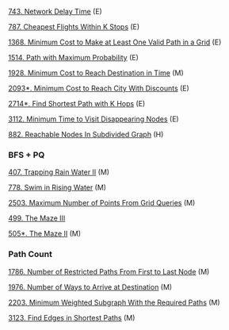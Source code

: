 
[743. Network Delay Time](https://github.com/tatadyj/leetcode/tree/main/743.network-delay-time) (E)

[787. Cheapest Flights Within K Stops](https://github.com/tatadyj/leetcode/tree/main/787.cheapest-flights-within-k-stops) (E)

[1368. Minimum Cost to Make at Least One Valid Path in a Grid](https://github.com/tatadyj/leetcode/tree/main/1368.minimum-cost-to-make-at-least-one-valid-path-in-a-grid) (E)

[1514. Path with Maximum Probability](https://github.com/tatadyj/leetcode/tree/main/1514.path-with-maximum-probability) (E)

[1928. Minimum Cost to Reach Destination in Time](https://github.com/tatadyj/leetcode/tree/main/1928.minimum-cost-to-reach-destination-in-time) (M)

[2093*. Minimum Cost to Reach City With Discounts](https://github.com/tatadyj/leetcode/tree/main/2093.minimum-cost-to-reach-city-with-discounts) (E)

[2714*. Find Shortest Path with K Hops](https://github.com/tatadyj/leetcode/tree/main/2714.find-shortest-path-with-k-hops) (E)

[3112. Minimum Time to Visit Disappearing Nodes]() (E)

[882. Reachable Nodes In Subdivided Graph](https://github.com/tatadyj/leetcode/tree/main/882.reachable-nodes-in-subdivided-graph) (H)



### BFS + PQ

[407. Trapping Rain Water II](https://github.com/wisdompeak/LeetCode/tree/master/BFS/407.Trapping-Rain-Water-II) (M)

[778. Swim in Rising Water](https://github.com/tatadyj/leetcode/tree/main/778.swim-in-rising-water) (M)

[2503. Maximum Number of Points From Grid Queries](https://github.com/tatadyj/leetcode/tree/main/2503.maximum-number-of-points-from-grid-queries) (M)



[499. The Maze III]()

[505*. The Maze II](https://github.com/tatadyj/leetcode/tree/main/505.the-maze-ii) (M)




### Path Count

[1786. Number of Restricted Paths From First to Last Node](https://github.com/tatadyj/leetcode/tree/main/1786.number-of-restricted-paths-from-first-to-last-node) (M)

[1976. Number of Ways to Arrive at Destination](https://github.com/tatadyj/leetcode/tree/main/1976.number-of-ways-to-arrive-at-destination) (M)

[2203. Minimum Weighted Subgraph With the Required Paths](https://github.com/tatadyj/leetcode/tree/main/2203.minimum-weighted-subgraph-with-the-required-paths) (M)

[3123. Find Edges in Shortest Paths](https://github.com/tatadyj/leetcode/tree/main/3123.find-edges-in-shortest-paths) (M)